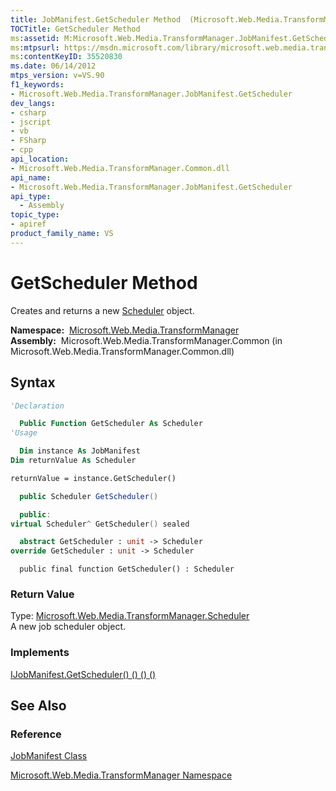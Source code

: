 ```yaml
---
title: JobManifest.GetScheduler Method  (Microsoft.Web.Media.TransformManager)
TOCTitle: GetScheduler Method
ms:assetid: M:Microsoft.Web.Media.TransformManager.JobManifest.GetScheduler
ms:mtpsurl: https://msdn.microsoft.com/library/microsoft.web.media.transformmanager.jobmanifest.getscheduler(v=VS.90)
ms:contentKeyID: 35520830
ms.date: 06/14/2012
mtps_version: v=VS.90
f1_keywords:
- Microsoft.Web.Media.TransformManager.JobManifest.GetScheduler
dev_langs:
- csharp
- jscript
- vb
- FSharp
- cpp
api_location:
- Microsoft.Web.Media.TransformManager.Common.dll
api_name:
- Microsoft.Web.Media.TransformManager.JobManifest.GetScheduler
api_type:
  - Assembly
topic_type:
- apiref
product_family_name: VS
---
```


# GetScheduler Method

Creates and returns a new [Scheduler](scheduler-class-microsoft-web-media-transformmanager.md) object.

**Namespace:**  [Microsoft.Web.Media.TransformManager](microsoft-web-media-transformmanager-namespace.md)  
**Assembly:**  Microsoft.Web.Media.TransformManager.Common (in Microsoft.Web.Media.TransformManager.Common.dll)

## Syntax

```vb
'Declaration

  Public Function GetScheduler As Scheduler
'Usage

  Dim instance As JobManifest
Dim returnValue As Scheduler

returnValue = instance.GetScheduler()
```

```csharp
  public Scheduler GetScheduler()
```

```cpp
  public:
virtual Scheduler^ GetScheduler() sealed
```

``` fsharp
  abstract GetScheduler : unit -> Scheduler 
override GetScheduler : unit -> Scheduler 
```

```jscript
  public final function GetScheduler() : Scheduler
```

### Return Value

Type: [Microsoft.Web.Media.TransformManager.Scheduler](scheduler-class-microsoft-web-media-transformmanager.md)  
A new job scheduler object.  

### Implements

[IJobManifest.GetScheduler() () () ()](ijobmanifest-getscheduler-method-microsoft-web-media-transformmanager.md)  

## See Also

### Reference

[JobManifest Class](jobmanifest-class-microsoft-web-media-transformmanager.md)

[Microsoft.Web.Media.TransformManager Namespace](microsoft-web-media-transformmanager-namespace.md)

